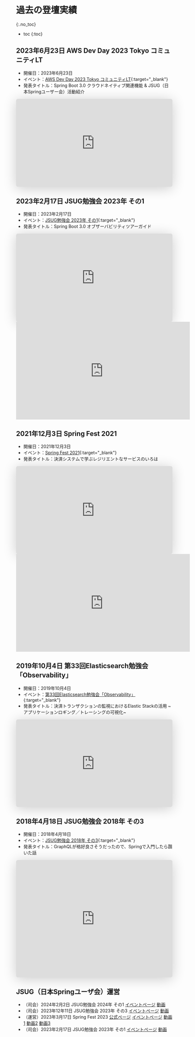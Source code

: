# 過去の登壇実績
{:.no_toc}

* toc
{:toc}

## 2023年6月23日 AWS Dev Day 2023 Tokyo コミュニティLT
- 開催日：2023年6月23日
- イベント：[AWS Dev Day 2023 Tokyo コミュニティLT](https://aws.amazon.com/jp/events/devday/japan/){:target="_blank"}
- 発表タイトル：Spring Boot 3.0 クラウドネイティブ関連機能 & JSUG（日本Springユーザー会）活動紹介

<iframe class="speakerdeck-iframe" frameborder="0" src="https://speakerdeck.com/player/b7f854b3a150430083b3283950923aca" title="2023.6.23 - AWS Dev Day 2023 Tokyo Spring Boot 3.0 クラウドネイティブ関連機能 &amp; JSUG（日本Springユーザ会）活動紹介" allowfullscreen="true" style="border: 0px; background: padding-box rgba(0, 0, 0, 0.1); margin: 0px; padding: 0px; border-radius: 6px; box-shadow: rgba(0, 0, 0, 0.2) 0px 5px 40px; width: 100%; height: auto; aspect-ratio: 560 / 315;" data-ratio="1.7777777777777777"></iframe>

## 2023年2月17日 JSUG勉強会 2023年 その1
- 開催日：2023年2月17日
- イベント：[JSUG勉強会 2023年 その1](https://jsug.doorkeeper.jp/events/151317){:target="_blank"}
- 発表タイトル：Spring Boot 3.0 オブザーバビリティツアーガイド

<iframe class="speakerdeck-iframe" frameborder="0" src="https://speakerdeck.com/player/dac683d90bef403b83c8da842f1f7757" title="2023.2.17 - Spring Boot 3.0 オブザーバビリティツアーガイド" allowfullscreen="true" style="border: 0px; background: padding-box rgba(0, 0, 0, 0.1); margin: 0px; padding: 0px; border-radius: 6px; box-shadow: rgba(0, 0, 0, 0.2) 0px 5px 40px; width: 100%; height: auto; aspect-ratio: 560 / 315;" data-ratio="1.7777777777777777"></iframe>
<iframe width="560" height="315" src="https://www.youtube.com/embed/yjJ1jyvEaOI" title="YouTube video player" frameborder="0" allow="accelerometer; autoplay; clipboard-write; encrypted-media; gyroscope; picture-in-picture; web-share" allowfullscreen></iframe>

## 2021年12月3日 Spring Fest 2021
- 開催日：2021年12月3日
- イベント：[Spring Fest 2021](https://springfest2021.springframework.jp){:target="_blank"}
- 発表タイトル：決済システムで学ぶレジリエントなサービスのいろは

<iframe class="speakerdeck-iframe" frameborder="0" src="https://speakerdeck.com/player/8b1a37d4c29a4d4aaa9c828e624d9dd9" title="2021.12.3 - 決済システムで学ぶレジリエントなサービスのいろは" allowfullscreen="true" style="border: 0px; background: padding-box rgba(0, 0, 0, 0.1); margin: 0px; padding: 0px; border-radius: 6px; box-shadow: rgba(0, 0, 0, 0.2) 0px 5px 40px; width: 100%; height: auto; aspect-ratio: 560 / 314;" data-ratio="1.78343949044586"></iframe>
<iframe width="560" height="315" src="https://www.youtube.com/embed/9-yDaFlGTxE" title="YouTube video player" frameborder="0" allow="accelerometer; autoplay; clipboard-write; encrypted-media; gyroscope; picture-in-picture; web-share" allowfullscreen></iframe>

## 2019年10月4日 第33回Elasticsearch勉強会「Observability」
- 開催日：2019年10月4日
- イベント：[第33回Elasticsearch勉強会「Observability」](https://www.meetup.com/ja-JP/tokyo-elastic-fantastics/events/264954133/){:target="_blank"}
- 発表タイトル：決済トランザクションの監視におけるElastic Stackの活用 ~アプリケーションロギング／トレーシングの可視化~

<iframe class="speakerdeck-iframe" frameborder="0" src="https://speakerdeck.com/player/a40ad7745a27411f80485b721f9c9361" title="2019.10.4 - 決済トランザクションの監視におけるElastic Stackの活用 ~アプリケーションロギング／トレーシングの可視化~" allowfullscreen="true" style="border: 0px; background: padding-box rgba(0, 0, 0, 0.1); margin: 0px; padding: 0px; border-radius: 6px; box-shadow: rgba(0, 0, 0, 0.2) 0px 5px 40px; width: 100%; height: auto; aspect-ratio: 560 / 314;" data-ratio="1.78343949044586"></iframe>

## 2018年4月18日 JSUG勉強会 2018年 その3
- 開催日：2018年4月18日
- イベント：[JSUG勉強会 2018年 その3](https://jsug.doorkeeper.jp/events/73144){:target="_blank"}
- 発表タイトル：GraphQLが格好良さそうだったので、Springで入門したら躓いた話

<iframe class="speakerdeck-iframe" frameborder="0" src="https://speakerdeck.com/player/188228614ba443b1af87e9cdd25c3755" title="2018.4.18 - GraphQLが格好良さそうだったので、Springで入門したら躓いた話" allowfullscreen="true" style="border: 0px; background: padding-box rgba(0, 0, 0, 0.1); margin: 0px; padding: 0px; border-radius: 6px; box-shadow: rgba(0, 0, 0, 0.2) 0px 5px 40px; width: 100%; height: auto; aspect-ratio: 560 / 420;" data-ratio="1.3333333333333333"></iframe>

## JSUG（日本Springユーザ会）運営
- （司会）2024年2月2日 JSUG勉強会 2024年 その1 [イベントページ](https://jsug.doorkeeper.jp/events/168753) [動画](https://www.youtube.com/live/opxXtDzdjMc?si=6xFCR5cHzj2f8cU8)
- （司会）2023年12年11日 JSUG勉強会 2023年 その3 [イベントページ](https://jsug.doorkeeper.jp/events/166518) [動画](https://www.youtube.com/live/8YvUx_FMu54?si=g1pN-aNt_OI8CUEs)
- （運営）2023年3月17日 Spring Fest 2023 [公式ページ](https://springfest2023.springframework.jp) [イベントページ](https://jsug.doorkeeper.jp/events/151363) [動画1](https://www.youtube.com/live/wLgEG0jzxBA?si=QvplGkYZHsjjlR9v) [動画2](https://www.youtube.com/live/lg1ycXsDbEI?si=zUpedlUx5Ve47I7p) [動画3](https://www.youtube.com/live/wTqU_H409lc?si=T_jsvjVui8HDO97C)
- （司会）2023年2月17日 JSUG勉強会 2023年 その1 [イベントページ](https://jsug.doorkeeper.jp/events/151317) [動画](https://www.youtube.com/live/yjJ1jyvEaOI?si=0wH_Z1NJIRCqlN7Q)